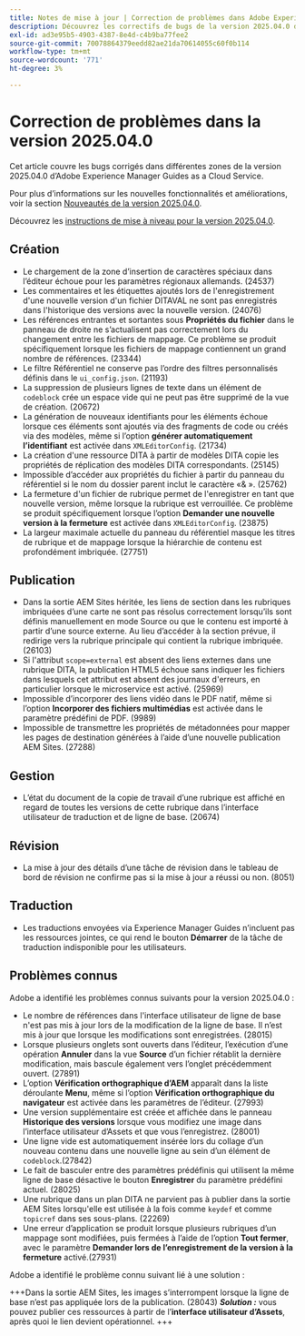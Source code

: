 ```yaml
---
title: Notes de mise à jour | Correction de problèmes dans Adobe Experience Manager Guides, version 2025.04.0
description: Découvrez les correctifs de bugs de la version 2025.04.0 d’Adobe Experience Manager Guides as a Cloud Service.
exl-id: ad3e95b5-4903-4387-8e4d-c4b9ba77fee2
source-git-commit: 70078864379eedd82ae21da70614055c60f0b114
workflow-type: tm+mt
source-wordcount: '771'
ht-degree: 3%

---
```


# Correction de problèmes dans la version 2025.04.0

Cet article couvre les bugs corrigés dans différentes zones de la version 2025.04.0 d’Adobe Experience Manager Guides as a Cloud Service.

Pour plus d’informations sur les nouvelles fonctionnalités et améliorations, voir la section [Nouveautés de la version 2025.04.0](whats-new-2025-04-0.md).

Découvrez les [instructions de mise à niveau pour la version 2025.04.0](upgrade-instructions-2025-04-0.md).

## Création

- Le chargement de la zone d’insertion de caractères spéciaux dans l’éditeur échoue pour les paramètres régionaux allemands. (24537)
- Les commentaires et les étiquettes ajoutés lors de l&#39;enregistrement d&#39;une nouvelle version d&#39;un fichier DITAVAL ne sont pas enregistrés dans l&#39;historique des versions avec la nouvelle version. (24076)
- Les références entrantes et sortantes sous **Propriétés du fichier** dans le panneau de droite ne s’actualisent pas correctement lors du changement entre les fichiers de mappage. Ce problème se produit spécifiquement lorsque les fichiers de mappage contiennent un grand nombre de références. (23344)
- Le filtre Référentiel ne conserve pas l’ordre des filtres personnalisés définis dans le `ui_config.json`. (21193)
- La suppression de plusieurs lignes de texte dans un élément de `codeblock` crée un espace vide qui ne peut pas être supprimé de la vue de création. (20672)
- La génération de nouveaux identifiants pour les éléments échoue lorsque ces éléments sont ajoutés via des fragments de code ou créés via des modèles, même si l’option **générer automatiquement l’identifiant** est activée dans `XMLEditorConfig`. (21734)
- La création d&#39;une ressource DITA à partir de modèles DITA copie les propriétés de réplication des modèles DITA correspondants. (25145)
- Impossible d’accéder aux propriétés du fichier à partir du panneau du référentiel si le nom du dossier parent inclut le caractère «&amp; ». (25762)
- La fermeture d&#39;un fichier de rubrique permet de l&#39;enregistrer en tant que nouvelle version, même lorsque la rubrique est verrouillée. Ce problème se produit spécifiquement lorsque l’option **Demander une nouvelle version à la fermeture** est activée dans `XMLEditorConfig`. (23875)
- La largeur maximale actuelle du panneau du référentiel masque les titres de rubrique et de mappage lorsque la hiérarchie de contenu est profondément imbriquée. (27751)

## Publication

- Dans la sortie AEM Sites héritée, les liens de section dans les rubriques imbriquées d’une carte ne sont pas résolus correctement lorsqu’ils sont définis manuellement en mode Source ou que le contenu est importé à partir d’une source externe. Au lieu d’accéder à la section prévue, il redirige vers la rubrique principale qui contient la rubrique imbriquée. (26103)
- Si l&#39;attribut `scope=external` est absent des liens externes dans une rubrique DITA, la publication HTML5 échoue sans indiquer les fichiers dans lesquels cet attribut est absent des journaux d&#39;erreurs, en particulier lorsque le microservice est activé. (25969)
- Impossible d’incorporer des liens vidéo dans le PDF natif, même si l’option **Incorporer des fichiers multimédias** est activée dans le paramètre prédéfini de PDF. (9989)
- Impossible de transmettre les propriétés de métadonnées pour mapper les pages de destination générées à l’aide d’une nouvelle publication AEM Sites. (27288)

## Gestion

- L’état du document de la copie de travail d’une rubrique est affiché en regard de toutes les versions de cette rubrique dans l’interface utilisateur de traduction et de ligne de base. (20674)


## Révision

- La mise à jour des détails d’une tâche de révision dans le tableau de bord de révision ne confirme pas si la mise à jour a réussi ou non. (8051)

## Traduction

- Les traductions envoyées via Experience Manager Guides n’incluent pas les ressources jointes, ce qui rend le bouton **Démarrer** de la tâche de traduction indisponible pour les utilisateurs.

## Problèmes connus

Adobe a identifié les problèmes connus suivants pour la version 2025.04.0 :

- Le nombre de références dans l&#39;interface utilisateur de ligne de base n&#39;est pas mis à jour lors de la modification de la ligne de base. Il n’est mis à jour que lorsque les modifications sont enregistrées. (28015)
- Lorsque plusieurs onglets sont ouverts dans l’éditeur, l’exécution d’une opération **Annuler** dans la vue **Source** d’un fichier rétablit la dernière modification, mais bascule également vers l’onglet précédemment ouvert. (27891)
- L’option **Vérification orthographique d’AEM** apparaît dans la liste déroulante **Menu**, même si l’option **Vérification orthographique du navigateur** est activée dans les paramètres de l’éditeur. (27993)
- Une version supplémentaire est créée et affichée dans le panneau **Historique des versions** lorsque vous modifiez une image dans l’interface utilisateur d’Assets et que vous l’enregistrez. (28001)
- Une ligne vide est automatiquement insérée lors du collage d’un nouveau contenu dans une nouvelle ligne au sein d’un élément de `codeblock`.(27842)
- Le fait de basculer entre des paramètres prédéfinis qui utilisent la même ligne de base désactive le bouton **Enregistrer** du paramètre prédéfini actuel. (28025)
- Une rubrique dans un plan DITA ne parvient pas à publier dans la sortie AEM Sites lorsqu&#39;elle est utilisée à la fois comme `keydef` et comme `topicref` dans ses sous-plans. (22269)
- Une erreur d’application se produit lorsque plusieurs rubriques d’un mappage sont modifiées, puis fermées à l’aide de l’option **Tout fermer**, avec le paramètre **Demander lors de l’enregistrement de la version à la fermeture** activé.(27931)

Adobe a identifié le problème connu suivant lié à une solution :

+++Dans la sortie AEM Sites, les images s’interrompent lorsque la ligne de base n’est pas appliquée lors de la publication. (28043)
***Solution :*** vous pouvez publier ces ressources à partir de l’**interface utilisateur d’Assets**, après quoi le lien devient opérationnel.
+++